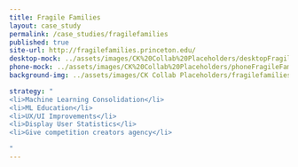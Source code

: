 ```yaml
---
title: Fragile Families
layout: case_study
permalink: /case_studies/fragilefamilies
published: true
site-url: http://fragilefamilies.princeton.edu/
desktop-mock: ../assets/images/CK%20Collab%20Placeholders/desktopFragileFamilies.png
phone-mock: ../assets/images/CK%20Collab%20Placeholders/phoneFragileFamilies.png
background-img: ../assets/images/CK Collab Placeholders/fragilefamiliesPH.jpeg

strategy: "
<li>Machine Learning Consolidation</li>
<li>ML Education</li>
<li>UX/UI Improvements</li>
<li>Display User Statistics</li>
<li>Give competition creators agency</li>

"
---
```


